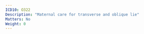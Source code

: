 ```yaml
---
ICD10: O322
Description: "Maternal care for transverse and oblique lie"
Matters: No
Weight: 0
---
```

